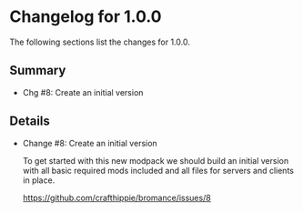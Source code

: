 # Changelog for 1.0.0

The following sections list the changes for 1.0.0.

## Summary

 * Chg #8: Create an initial version

## Details

 * Change #8: Create an initial version

   To get started with this new modpack we should build an initial version with all
   basic required mods included and all files for servers and clients in place.

   https://github.com/crafthippie/bromance/issues/8


